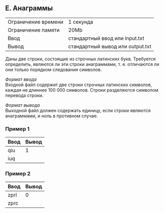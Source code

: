 ## E. Анаграммы
|                     |                                  |
| ------------------- | -------------------------------- |
| Ограничение времени | 1 секунда                        |
| Ограничение памяти  | 20Mb                             |
| Ввод                | стандартный ввод или input.txt   |
| Вывод               | стандартный вывод или output.txt |

Даны две строки, состоящие из строчных латинских букв. Требуется определить, являются ли эти строки анаграммами, т. е. отличаются ли они только порядком следования символов.

*Формат ввода*  
Входной файл содержит две строки строчных латинских символов, каждая не длиннее 100 000 символов. Строки разделяются символом перевода строки.

*Формат вывода*  
Выходной файл должен содержать единицу, если строки являются анаграммами, и ноль в противном случае.

### Пример 1
| Ввод | Вывод |
| ---- | ----- |
| qiu  | 1     |
| iuq  |       |

### Пример 2
| Ввод | Вывод |
| ---- | ----- |
| zprl | 0     |
| zprc |       |